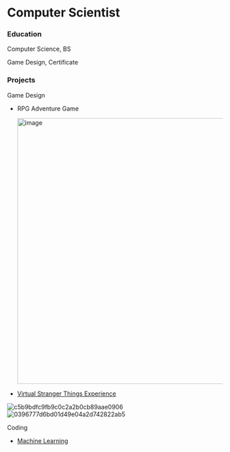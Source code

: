 # Computer Scientist
### Education
Computer Science, BS

Game Design, Certificate

### Projects
Game Design
- RPG Adventure Game
  
  <img width="619" alt="image" src="https://github.com/JesseYang1017/portfolio/assets/155484794/52521ee4-5dcd-45b3-985d-07eadb5f2f42">

- [Virtual Stranger Things Experience](https://github.com/JesseYang1017/Virtual_Reality.git)
  
![c5b9bdfc9fb9c0c2a2b0cb89aae0906](https://github.com/JesseYang1017/portfolio/assets/155484794/bb26c29b-497e-4326-929f-7afcfe3e4a99)![0396777d6bd01d49e04a2d742822ab5](https://github.com/JesseYang1017/portfolio/assets/155484794/6c75c63e-e2c2-4a20-b961-1937e2e6e27d)



Coding
- [Machine Learning](https://github.com/JesseYang1017/machine_learning.git)

